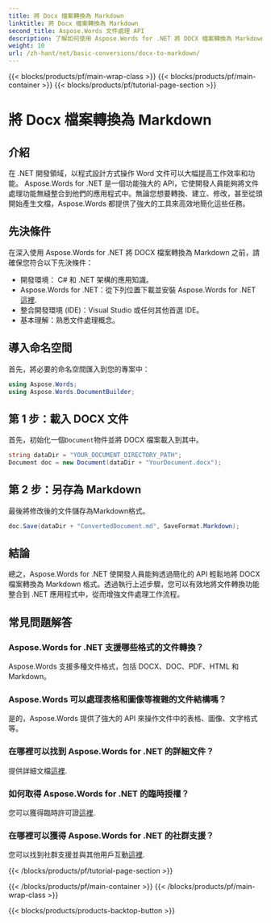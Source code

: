 ```yaml
---
title: 將 Docx 檔案轉換為 Markdown
linktitle: 將 Docx 檔案轉換為 Markdown
second_title: Aspose.Words 文件處理 API
description: 了解如何使用 Aspose.Words for .NET 將 DOCX 檔案轉換為 Markdown。請遵循我們的詳細指南，在您的 .NET 應用程式中無縫整合。
weight: 10
url: /zh-hant/net/basic-conversions/docx-to-markdown/
---
```


{{< blocks/products/pf/main-wrap-class >}}
{{< blocks/products/pf/main-container >}}
{{< blocks/products/pf/tutorial-page-section >}}

# 將 Docx 檔案轉換為 Markdown

## 介紹

在 .NET 開發領域，以程式設計方式操作 Word 文件可以大幅提高工作效率和功能。 Aspose.Words for .NET 是一個功能強大的 API，它使開發人員能夠將文件處理功能無縫整合到他們的應用程式中。無論您想要轉換、建立、修改，甚至從頭開始產生文檔，Aspose.Words 都提供了強大的工具來高效地簡化這些任務。

## 先決條件

在深入使用 Aspose.Words for .NET 將 DOCX 檔案轉換為 Markdown 之前，請確保您符合以下先決條件：

- 開發環境： C# 和 .NET 架構的應用知識。
- Aspose.Words for .NET：從下列位置下載並安裝 Aspose.Words for .NET[這裡](https://releases.aspose.com/words/net/).
- 整合開發環境 (IDE)：Visual Studio 或任何其他首選 IDE。
- 基本理解：熟悉文件處理概念。

## 導入命名空間

首先，將必要的命名空間匯入到您的專案中：

```csharp
using Aspose.Words;
using Aspose.Words.DocumentBuilder;
```

## 第 1 步：載入 DOCX 文件

首先，初始化一個`Document`物件並將 DOCX 檔案載入到其中。

```csharp
string dataDir = "YOUR_DOCUMENT_DIRECTORY_PATH";
Document doc = new Document(dataDir + "YourDocument.docx");
```

## 第 2 步：另存為 Markdown

最後將修改後的文件儲存為Markdown格式。

```csharp
doc.Save(dataDir + "ConvertedDocument.md", SaveFormat.Markdown);
```

## 結論

總之，Aspose.Words for .NET 使開發人員能夠透過簡化的 API 輕鬆地將 DOCX 檔案轉換為 Markdown 格式。透過執行上述步驟，您可以有效地將文件轉換功能整合到 .NET 應用程式中，從而增強文件處理工作流程。

## 常見問題解答

### Aspose.Words for .NET 支援哪些格式的文件轉換？
Aspose.Words 支援多種文件格式，包括 DOCX、DOC、PDF、HTML 和 Markdown。

### Aspose.Words 可以處理表格和圖像等複雜的文件結構嗎？
是的，Aspose.Words 提供了強大的 API 來操作文件中的表格、圖像、文字格式等。

### 在哪裡可以找到 Aspose.Words for .NET 的詳細文件？
提供詳細文檔[這裡](https://reference.aspose.com/words/net/).

### 如何取得 Aspose.Words for .NET 的臨時授權？
您可以獲得臨時許可證[這裡](https://purchase.aspose.com/temporary-license/).

### 在哪裡可以獲得 Aspose.Words for .NET 的社群支援？
您可以找到社群支援並與其他用戶互動[這裡](https://forum.aspose.com/c/words/8).

{{< /blocks/products/pf/tutorial-page-section >}}

{{< /blocks/products/pf/main-container >}}
{{< /blocks/products/pf/main-wrap-class >}}

{{< blocks/products/products-backtop-button >}}
